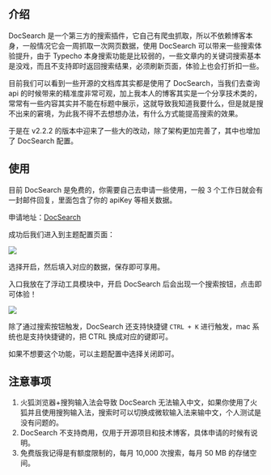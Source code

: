 <!--
 * @Author: mulingyuer
 * @Date: 2023-06-04 23:47:41
 * @LastEditTime: 2023-06-05 00:08:32
 * @LastEditors: mulingyuer
 * @Description: docsearch
 * @FilePath: \Typecho_Theme_JJ\src\advanced-config\docsearch.md
 * 怎么可能会有bug！！！
-->

## 介绍

DocSearch 是一个第三方的搜索插件，它自己有爬虫抓取，所以不依赖博客本身，一般情况它会一周抓取一次网页数据，使用 DocSearch 可以带来一些搜索体验提升，由于 Typecho 本身搜索功能是比较弱的，一些文章内的关键词搜索基本是没戏，而且不支持即时返回搜索结果，必须刷新页面，体验上也会打折扣一些。

目前我们可以看到一些开源的文档库其实都是使用了 DocSearch，当我们去查询 api 的时候带来的精准度非常可观，加上我本人的博客其实是一个分享技术类的，常常有一些内容其实并不能在标题中展示，这就导致我知道我要什么，但是就是搜不出来的窘境，为此我不得不去想想办法，有什么方式能提高搜索的效果。

于是在 v2.2.2 的版本中迎来了一些大的改动，除了架构更加完善了，其中也增加了 DocSearch 配置。

## 使用

目前 DocSearch 是免费的，你需要自己去申请一些使用，一般 3 个工作日就会有一封邮件回复，里面包含了你的 apiKey 等相关数据。

申请地址：[DocSearch](https://docsearch.algolia.com/apply/)

成功后我们进入到主题配置页面：

![](/images/advanced-config/article-tips/docsearch01.jpg)

选择开启，然后填入对应的数据，保存即可享用。

入口我放在了浮动工具模块中，开启 DocSearch 后会出现一个搜索按钮，点击即可体验！

![](/images/advanced-config/article-tips/docsearch02.gif)

除了通过搜索按钮触发，DocSearch 还支持快捷键 `CTRL + K` 进行触发，mac 系统也是支持快捷键的，把 CTRL 换成对应的键即可。

如果不想要这个功能，可以主题配置中选择关闭即可。

## 注意事项

1. 火狐浏览器+搜狗输入法会导致 DocSearch 无法输入中文，如果你使用了火狐并且使用搜狗输入法，搜索时可以切换成微软输入法来输中文，个人测试是没有问题的。
2. DocSearch 不支持商用，仅用于开源项目和技术博客，具体申请的时候有说明。
3. 免费版我记得是有额度限制的，每月 10,000 次搜索，每月 50 MB 的存储空间。

